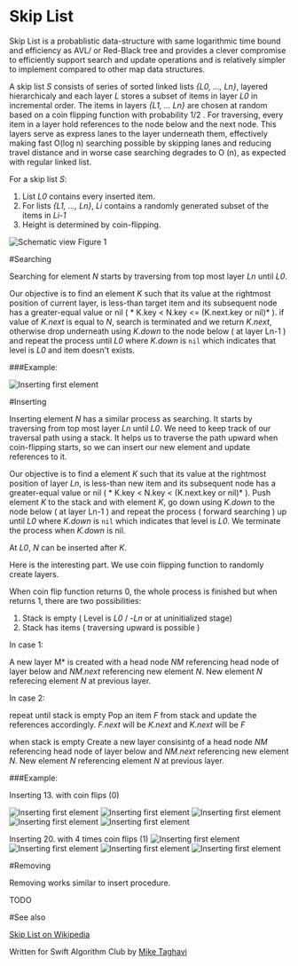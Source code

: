 # Skip List

Skip List is a probablistic data-structure  with same logarithmic time bound and
efficiency  as AVL/  or  Red-Black  tree and  provides  a  clever compromise  to
efficiently support  search and update  operations and is relatively  simpler to
implement compared to other map data structures.

A skip  list *S*  consists of  series of  sorted linked  lists *{L0,  ..., Ln}*,
layered hierarchicaly and each layer *L* stores  a subset of items in layer *L0*
in incremental order.  The items in layers  *{L1, ... Ln}* are  chosen at random
based on a coin flipping function  with probability 1/2 .  For traversing, every
item in  a layer  hold references  to the node  below and  the next  node.  This
layers serve as  express lanes to the layer underneath  them, effectively making
fast O(log n) searching possible by  skipping lanes and reducing travel distance
and in worse case  searching degrades to O (n), as  expected with regular linked
list.

For a skip list *S*:

1. List *L0* contains every inserted item.
2.  For lists *{L1, ..., Ln}*, *Li*  contains a randomly generated subset of the
   items in *Li-1*
3. Height is determined by coin-flipping.

![Schematic view](Images/Search.png)
Figure 1


#Searching

Searching for  element *N* starts by  traversing from top most  layer *Ln* until
*L0*.

Our objective  is to find an  element *K* such  that its value at  the rightmost
position of current layer, is less-than  target item and its subsequent node has
a greater-equal  value or nil (  * K.key < N.key  <= (K.next.key or nil)*  ). if
value of *K.next* is equal to *N*,  search is terminated and we return *K.next*,
otherwise drop underneath using *K.down* to the node below ( at layer Ln-1 ) and
repeat the process until *L0* where *K.down* is `nil` which indicates that level
is *L0* and item doesn't exists.


###Example:

![Inserting first element](Images/Insert5.png)

#Inserting

Inserting  element  *N*  has  a  similar process  as  searching.  It  starts  by
traversing from  top most layer *Ln*  until *L0*. We  need to keep track  of our
traversal path  using a  stack. It  helps us  to traverse  the path  upward when
coin-flipping starts, so we can insert  our new element and update references to
it.

Our objective  is to find  a element  *K* such that  its value at  the rightmost
position of  layer *Ln*,  is less-than new  item and its  subsequent node  has a
greater-equal value  or nil (  * K.key  < N.key <  (K.next.key or nil)*  ). Push
element *K*  to the stack and  with element *K*,  go down using *K.down*  to the
node below  ( at layer Ln-1  ) and repeat the  process ( forward searching  ) up
until  *L0* where  *K.down* is  `nil`  which indicates  that level  is *L0*.  We
terminate the process when *K.down* is nil.

At *L0*, *N* can be inserted after *K*.

Here is the  interesting part. We use coin flipping  function to randomly create
layers.

When  coin flip  function returns  0,  the whole  process is  finished but  when
returns 1, there are two possibilities:

1. Stack is empty ( Level is *L0* / -*Ln* or at uninitialized stage)
2. Stack has items ( traversing upward is possible )

In case 1:

A new layer M*  is created with a head node *NM* referencing  head node of layer
below  and *NM.next*  referencing new  element *N*.  New element  *N* referecing
element *N* at previous layer.

In case 2:

repeat until stack is empty Pop an item *F* from stack and update the references
accordingly.  *F.next* will be *K.next* and *K.next* will be *F*
	
when  stack  is  empty Create  a  new  layer  consisintg  of a  head  node  *NM*
referencing  head node  of layer  below  and *NM.next*  referencing new  element
*N*. New element *N* referencing element *N* at previous layer.
		 

###Example:

Inserting 13. with coin flips (0)

![Inserting first element](Images/Insert5.png)
![Inserting first element](Images/Insert6.png)
![Inserting first element](Images/insert7.png)
![Inserting first element](Images/Insert8.png)
![Inserting first element](Images/Insert9.png)



Inserting 20. with 4 times coin flips (1) 
![Inserting first element](Images/Insert9.png)
![Inserting first element](Images/Insert10.png)
![Inserting first element](Images/Insert11.png)
![Inserting first element](Images/Insert12.png)

#Removing

Removing works similar to insert procedure.

TODO

#See also

[Skip List on Wikipedia](https://en.wikipedia.org/wiki/Skip_list) 

Written for Swift Algorithm Club by [Mike Taghavi](https://github.com/mitghi)
